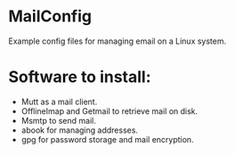 # MailConfig

Example config files for managing email on a Linux system.

Software to install:
====================

- Mutt as a mail client.
- OfflineImap and Getmail to retrieve mail on disk.
- Msmtp to send mail.
- abook for managing addresses.
- gpg for password storage and mail encryption.
